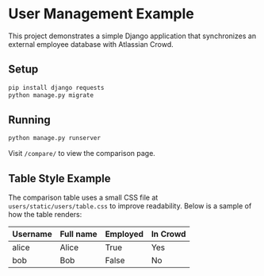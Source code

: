 # User Management Example

This project demonstrates a simple Django application that synchronizes an external employee database with Atlassian Crowd.

## Setup

```bash
pip install django requests
python manage.py migrate
```

## Running

```bash
python manage.py runserver
```

Visit `/compare/` to view the comparison page.

## Table Style Example

The comparison table uses a small CSS file at `users/static/users/table.css` to
improve readability. Below is a sample of how the table renders:

| Username | Full name | Employed | In Crowd |
| -------- | --------- | -------- | -------- |
| alice    | Alice     | True     | Yes      |
| bob      | Bob       | False    | No       |
